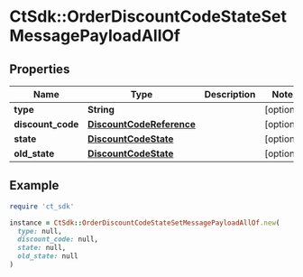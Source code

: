 # CtSdk::OrderDiscountCodeStateSetMessagePayloadAllOf

## Properties

| Name | Type | Description | Notes |
| ---- | ---- | ----------- | ----- |
| **type** | **String** |  | [optional] |
| **discount_code** | [**DiscountCodeReference**](DiscountCodeReference.md) |  | [optional] |
| **state** | [**DiscountCodeState**](DiscountCodeState.md) |  | [optional] |
| **old_state** | [**DiscountCodeState**](DiscountCodeState.md) |  | [optional] |

## Example

```ruby
require 'ct_sdk'

instance = CtSdk::OrderDiscountCodeStateSetMessagePayloadAllOf.new(
  type: null,
  discount_code: null,
  state: null,
  old_state: null
)
```

